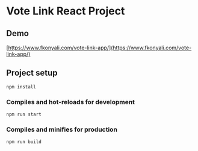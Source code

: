 # Vote Link React Project

## Demo

[https://www.fkonyali.com/vote-link-app/](https://www.fkonyali.com/vote-link-app/)

## Project setup
```
npm install
```

### Compiles and hot-reloads for development
```
npm run start
```

### Compiles and minifies for production
```
npm run build
```
